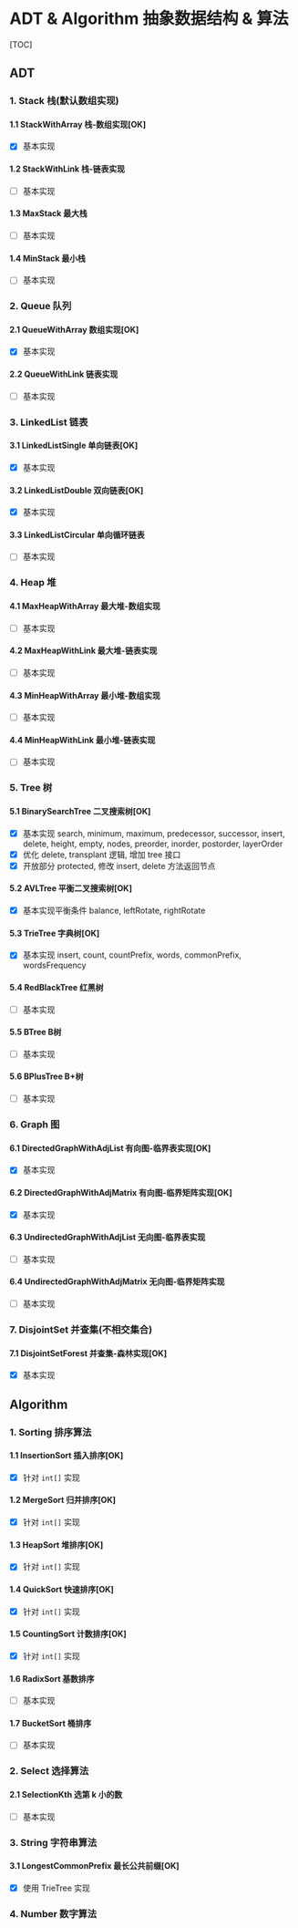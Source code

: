 # ADT & Algorithm 抽象数据结构 & 算法

[TOC]

## ADT

### 1. Stack 栈(默认数组实现)

#### 1.1 StackWithArray 栈-数组实现[OK]

- [x] 基本实现

#### 1.2 StackWithLink 栈-链表实现

- [ ] 基本实现

#### 1.3 MaxStack 最大栈

- [ ] 基本实现

#### 1.4 MinStack 最小栈

- [ ] 基本实现

### 2. Queue 队列

#### 2.1 QueueWithArray 数组实现[OK]

- [x] 基本实现

#### 2.2 QueueWithLink 链表实现

- [ ] 基本实现

### 3. LinkedList 链表

#### 3.1 LinkedListSingle 单向链表[OK]

- [x] 基本实现

#### 3.2 LinkedListDouble 双向链表[OK]

- [x] 基本实现

#### 3.3 LinkedListCircular 单向循环链表

- [ ] 基本实现

### 4. Heap 堆

#### 4.1 MaxHeapWithArray 最大堆-数组实现

- [ ] 基本实现

#### 4.2 MaxHeapWithLink 最大堆-链表实现

- [ ] 基本实现

#### 4.3 MinHeapWithArray 最小堆-数组实现

- [ ] 基本实现

#### 4.4 MinHeapWithLink 最小堆-链表实现

- [ ] 基本实现

### 5. Tree 树

#### 5.1 BinarySearchTree 二叉搜索树[OK]

- [x] 基本实现 search, minimum, maximum, predecessor, successor, insert, delete, height, empty, nodes, preorder, inorder, postorder, layerOrder
- [x] 优化 delete, transplant 逻辑, 增加 tree 接口
- [x] 开放部分 protected, 修改 insert, delete 方法返回节点

#### 5.2 AVLTree 平衡二叉搜索树[OK]

- [x] 基本实现平衡条件 balance, leftRotate, rightRotate

#### 5.3 TrieTree 字典树[OK]

- [x] 基本实现 insert, count, countPrefix, words, commonPrefix, wordsFrequency

#### 5.4 RedBlackTree 红黑树

- [ ] 基本实现

#### 5.5 BTree B树

- [ ] 基本实现

#### 5.6 BPlusTree B+树

- [ ] 基本实现

### 6. Graph 图

#### 6.1 DirectedGraphWithAdjList 有向图-临界表实现[OK]

- [x] 基本实现

#### 6.2 DirectedGraphWithAdjMatrix 有向图-临界矩阵实现[OK]

- [x] 基本实现

#### 6.3 UndirectedGraphWithAdjList 无向图-临界表实现

- [ ] 基本实现

#### 6.4 UndirectedGraphWithAdjMatrix 无向图-临界矩阵实现

- [ ] 基本实现

### 7. DisjointSet 并查集(不相交集合)

#### 7.1 DisjointSetForest 并查集-森林实现[OK]

- [x] 基本实现

## Algorithm

### 1. Sorting 排序算法

#### 1.1 InsertionSort 插入排序[OK]

- [x] 针对 `int[]` 实现

#### 1.2 MergeSort 归并排序[OK]

- [x] 针对 `int[]` 实现

#### 1.3 HeapSort 堆排序[OK]

- [x] 针对 `int[]` 实现

#### 1.4 QuickSort 快速排序[OK]

- [x] 针对 `int[]` 实现

#### 1.5 CountingSort 计数排序[OK]

- [x] 针对 `int[]` 实现

#### 1.6 RadixSort 基数排序

- [ ] 基本实现

#### 1.7 BucketSort 桶排序

- [ ] 基本实现

### 2. Select 选择算法

#### 2.1 SelectionKth 选第 k 小的数

- [ ] 基本实现

### 3. String 字符串算法

#### 3.1 LongestCommonPrefix 最长公共前缀[OK]

- [x] 使用 TrieTree 实现

### 4. Number 数字算法
